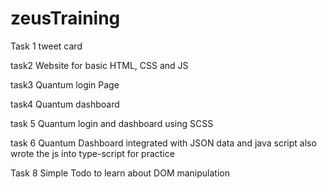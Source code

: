 # zeusTraining

Task 1
tweet card

task2
Website for basic HTML, CSS and JS

task3
Quantum login Page

task4
Quantum dashboard

task 5
Quantum login and dashboard using SCSS

task 6
Quantum Dashboard integrated with JSON data and java script
also wrote the js into type-script for practice

Task 8
Simple Todo to learn about DOM manipulation
